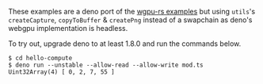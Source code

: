These examples are a deno port of the
[wgpu-rs examples](https://github.com/gfx-rs/wgpu-rs/tree/master/examples) but
using `utils`'s `createCapture`, `copyToBuffer` & `createPng` instead of a
swapchain as deno's webgpu implementation is headless.

To try out, upgrade deno to at least 1.8.0 and run the commands below.

```shell
$ cd hello-compute
$ deno run --unstable --allow-read --allow-write mod.ts
Uint32Array(4) [ 0, 2, 7, 55 ]
```
